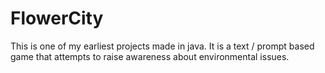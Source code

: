 # FlowerCity
This is one of my earliest projects made in java. It is a text / prompt 
based game that attempts to raise awareness about environmental issues.
